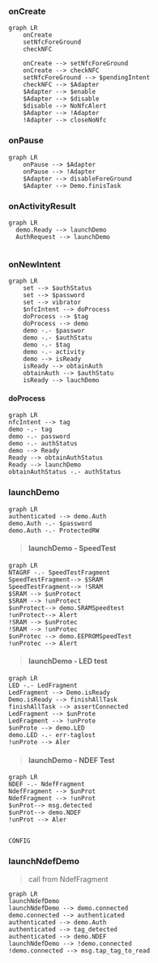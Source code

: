 
### onCreate
```mermaid
graph LR
	onCreate
	setNfcForeGround
	checkNFC

	onCreate --> setNfcForeGround
	onCreate --> checkNFC
	setNfcForeGround --> $pendingIntent
	checkNFC --> $Adapter
	$Adapter --> $enable
	$Adapter --> $disable
	$disable --> NoNfcAlert
	$Adapter --> !Adapter
	!Adapter --> closeNoNfc
```

### onPause
```mermaid
graph LR
	onPause --> $Adapter
	onPause --> !Adapter
	$Adapter --> disableForeGround
	$Adapter --> Demo.finisTask
```
### onActivityResult
```mermaid
graph LR
  demo.Ready --> launchDemo
  AuthRequest --> launchDemo
  
```

### onNewIntent
```mermaid
graph LR
	set --> $authStatus
	set --> $password
	set --> vibrator
	$nfcIntent --> doProcess
	doProcess --> $tag
	doProcess --> demo
	demo -.- $passwor
	demo -.- $authStatu
	demo -.- $tag
	demo -.- activity
	demo --> isReady
	isReady --> obtainAuth
	obtainAuth --> $authStatu
	isReady --> lauchDemo
```

#### doProcess
```mermaid
graph LR
nfcIntent --> tag
demo -.- tag
demo -.- password
demo -.- authStatus
demo --> Ready
Ready --> obtainAuthStatus
Ready --> launchDemo
obtainAuthStatus -.- authStatus
```

### launchDemo
```mermaid
graph LR
authenticated --> demo.Auth
demo.Auth -.- $password
demo.Auth -.- ProtectedRW
```

> #### launchDemo - SpeedTest
``` mermaid
graph LR
NTAGRF -.- SpeedTestFragment
SpeedTestFragment--> $SRAM
SpeedTestFragment--> !SRAM
$SRAM --> $unProtect
$SRAM --> !unProtect
$unProtect--> demo.SRAMSpeedtest
!unProtect--> Alert
!SRAM --> $unProtec
!SRAM --> !unProtec
$unProtec --> demo.EEPROMSpeedTest
!unProtec --> Alert
```

> #### launchDemo - LED test
``` mermaid
graph LR
LED -.- LedFragment
LedFragment --> Demo.isReady
Demo.isReady --> finishAllTask
finishAllTask --> assertConnected
LedFragment --> $unProte
LedFragment --> !unProte
$unProte --> demo.LED
demo.LED -.- err-taglost
!unProte --> Aler
```
> #### launchDemo - NDEF Test
``` mermaid
graph LR
NDEF -.- NdefFragment
NdefFragment --> $unProt
NdefFragment --> !unProt
$unProt--> msg.detected
$unProt--> demo.NDEF
!unProt --> Aler


CONFIG
``` 

### launchNdefDemo
> call from NdefFragment
```mermaid
graph LR
launchNdefDemo 
launchNdefDemo --> demo.connected
demo.connected --> authenticated
authenticated --> demo.Auth
authenticated --> tag_detected
authenticated --> demo.NDEF
launchNdefDemo --> !demo.connected
!demo.connected --> msg.tap_tag_to_read

```

<!--stackedit_data:
eyJoaXN0b3J5IjpbLTIwNTA0NzM0NzgsLTE5NzMyNjUyMzQsLT
E1NjI3NzY3NjEsLTE0MTI5Mjk0MjcsLTk4MzAzNTgzMSw2NzQ5
NTkxNzQsMTM1Mzc2NjU0Myw0OTM4NDA4XX0=
-->